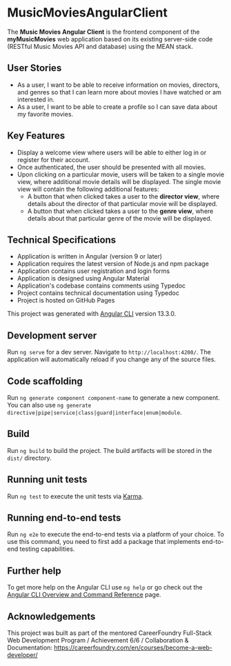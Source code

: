 # MusicMoviesAngularClient

The **Music Movies Angular Client** is the frontend component of the **myMusicMovies** web application based on its existing server-side code (RESTful Music Movies API and database) using the MEAN stack.

## User Stories

* As a user, I want to be able to receive information on movies, directors, and genres so that I can learn more about movies I have watched or am interested in.
* As a user, I want to be able to create a profile so I can save data about my favorite movies.

## Key Features
* Display a welcome view where users will be able to either log in or register for their account.
* Once authenticated, the user should be presented with all movies.
* Upon clicking on a particular movie, users will be taken to a single movie view, where additional movie details will be displayed. The single movie view will contain the following additional features:
  * A button that when clicked takes a user to the **director view**, where details about the director of that particular movie will be displayed.
  * A button that when clicked takes a user to the **genre view**, where details about that particular genre of the movie will be displayed.

## Technical Specifications
* Application is written in Angular (version 9 or later)
* Application requires the latest version of Node.js and npm package
* Application contains user registration and login forms
* Application is designed using Angular Material
* Application's codebase contains comments using Typedoc
* Project contains technical documentation using Typedoc
* Project is hosted on GitHub Pages

This project was generated with [Angular CLI](https://github.com/angular/angular-cli) version 13.3.0.

## Development server

Run `ng serve` for a dev server. Navigate to `http://localhost:4200/`. The application will automatically reload if you change any of the source files.

## Code scaffolding

Run `ng generate component component-name` to generate a new component. You can also use `ng generate directive|pipe|service|class|guard|interface|enum|module`.

## Build

Run `ng build` to build the project. The build artifacts will be stored in the `dist/` directory.

## Running unit tests

Run `ng test` to execute the unit tests via [Karma](https://karma-runner.github.io).

## Running end-to-end tests

Run `ng e2e` to execute the end-to-end tests via a platform of your choice. To use this command, you need to first add a package that implements end-to-end testing capabilities.

## Further help

To get more help on the Angular CLI use `ng help` or go check out the [Angular CLI Overview and Command Reference](https://angular.io/cli) page.

## Acknowledgements

This project was built as part of the mentored CareerFoundry Full-Stack Web Development Program / Achievement 6/6 / Collaboration & Documentation: https://careerfoundry.com/en/courses/become-a-web-developer/
